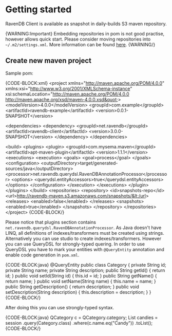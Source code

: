 # Getting started

RavenDB Client is available as snapshot in daily-builds S3 maven repository.

{WARNING:Important}
Embedding repositories in pom is not good practise, however allows quick start. Please consider moving repositories into `~/.m2/settings.xml`.
More information can be found [here](http://maven.apache.org/guides/mini/guide-multiple-repositories.html). 
{WARNING/}

## Create new maven project

Sample pom:

{CODE-BLOCK:xml}
&lt;project xmlns=&quot;http://maven.apache.org/POM/4.0.0&quot; xmlns:xsi=&quot;http://www.w3.org/2001/XMLSchema-instance&quot; xsi:schemaLocation=&quot;http://maven.apache.org/POM/4.0.0 http://maven.apache.org/xsd/maven-4.0.0.xsd&quot;&gt;
  &lt;modelVersion&gt;4.0.0&lt;/modelVersion&gt;
  &lt;groupId&gt;com.example&lt;/groupId&gt;
  &lt;artifactId&gt;ravendb-example&lt;/artifactId&gt;
  &lt;version&gt;0.0.1-SNAPSHOT&lt;/version&gt;

  &lt;dependencies&gt;
    &lt;dependency&gt;
      &lt;groupId&gt;net.ravendb&lt;/groupId&gt;
      &lt;artifactId&gt;ravendb-client&lt;/artifactId&gt;
      &lt;version&gt;3.0.0-SNAPSHOT&lt;/version&gt;
    &lt;/dependency&gt;
  &lt;/dependencies&gt;

  &lt;build&gt;
	  &lt;plugins&gt;
		&lt;plugin&gt;
		  &lt;groupId&gt;com.mysema.maven&lt;/groupId&gt;
		  &lt;artifactId&gt;apt-maven-plugin&lt;/artifactId&gt;
		  &lt;version&gt;1.1.1&lt;/version&gt;
		  &lt;executions&gt;
			&lt;execution&gt;
			  &lt;goals&gt;
				&lt;goal&gt;process&lt;/goal&gt;
			  &lt;/goals&gt;
			  &lt;configuration&gt;
				&lt;outputDirectory&gt;target/generated-sources/java&lt;/outputDirectory&gt;
				&lt;processor&gt;net.ravendb.querydsl.RavenDBAnnotationProcessor&lt;/processor&gt;
				&lt;options&gt;
				  &lt;querydsl.entityAccessors&gt;true&lt;/querydsl.entityAccessors&gt;
				&lt;/options&gt;
			  &lt;/configuration&gt;
			&lt;/execution&gt;
		  &lt;/executions&gt;
		&lt;/plugin&gt;
	&lt;/plugins&gt;
  &lt;/build&gt;
  &lt;repositories&gt;
    &lt;repository&gt;
        &lt;id&gt;snapshots-repo&lt;/id&gt;
        &lt;url&gt;http://ravendb-maven.s3.amazonaws.com/snapshots/&lt;/url&gt;
        &lt;releases&gt;
           &lt;enabled&gt;false&lt;/enabled&gt;
        &lt;/releases&gt;
        &lt;snapshots&gt;
          &lt;enabled&gt;true&lt;/enabled&gt;
        &lt;/snapshots&gt;
     &lt;/repository&gt;
  &lt;/repositories&gt;
&lt;/project&gt;
{CODE-BLOCK/}

Please notice that plugins section contains `net.ravendb.querydsl.RavenDBAnnotationProcessor`. 
As Java doesn't have LINQ, all definitions of indexes/transformers must be created using strings.
 Alternatively you can use studio to create indexes/transformers. However you can use QueryDSL for 
strongly-typed quering. In order to use QueryDSL you have to mark your entities with `@QueryEntity` 
annotation and enable code generation in `pom.xml`. 

{CODE-BLOCK:java}
@QueryEntity
public class Category {
  private String id;
  private String name;
  private String description;
  public String getId() {
    return id;
  }
  public void setId(String id) {
    this.id = id;
  }
  public String getName() {
    return name;
  }
  public void setName(String name) {
    this.name = name;
  }
  public String getDescription() {
    return description;
  }
  public void setDescription(String description) {
    this.description = description;
  }
}
{CODE-BLOCK/}

After doing this you can use strongly-typed syntax. 

{CODE-BLOCK:java}
	QCategory c = QCategory.category;
    List<Category> candies = session
      .query(Category.class)
      .where(c.name.eq("Candy"))
      .toList();
{CODE-BLOCK/}